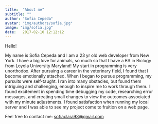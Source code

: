 ```yaml
---
title:  "About me"
subtitle: ""
author: "Sofia Cepeda"
avatar: "img/authors/sofia.jpg"
image: "img/sofia.jpg"
date:   2017-02-10 12:12:12
---
```


Hello!

 My name is Sofia Cepeda and I am a 23 yr old web developer from New York. I have a big love for animals, so much so that I have a BS in Biology from Loyola University Maryland! My start in programming is very unorthodox. After pursuing a career in the veterinary field, I found that I become emotionally attached.  When I began to pursue programming, my pursuits were self-taught. I ran into many obstacles, but found them intriguing and challenging, enough to inspire me to work through them. I found excitement in spending time debugging my code, researching error messages, and creating small changes to view the outcomes associated with my minute adjustments. I found satisfaction when running my local server and I was able to see my project come to fruition on a web page.

Feel free to contact me: sofiaclara93@gmail.com

